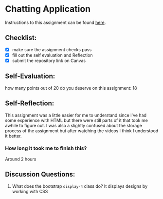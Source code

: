 Chatting Application
=====================
Instructions to this assignment can be found [here](https://it3049c.github.io/coursework/labs/chatting-app).

## Checklist:
- [x] make sure the assignment checks pass
- [x] fill out the self evaluation and Reflection
- [x] submit the repository link on Canvas

## Self-Evaluation:

how many points out of 20 do you deserve on this assignment: 18

## Self-Reflection:
This assignment was a little easier for me to understand since I've had some experience with HTML but there were still parts of it that took me awhile to figure out. I was also a slightly confused about the storage process of the assignment but after watching the videos I think I understood it better. 

### How long it took me to finish this?
Around 2 hours

## Discussion Questions:
1. What does the bootstrap `display-4` class do? It displays designs by working with CSS

  
